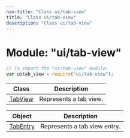 ```yaml
---
nav-title: "Class ui/tab-view"
title: "Class ui/tab-view"
description: "Class ui/tab-view"
---
```

# Module: "ui/tab-view"

``` JavaScript
// To import the "ui/tab-view" module:
var uitab_view = require("ui/tab-view");
```

Class | Description
------|------------
[TabView](../../ui/tab-view/TabView.md) | Represents a tab view.

Object | Description
------|------------
[TabEntry](../../ui/tab-view/TabEntry.md) | Represents a tab view entry.